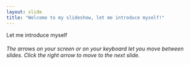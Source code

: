 ```yaml
---
layout: slide
title: "Welcome to my slideshow, let me introduce myself!"
---
```


<p>Let me introduce myself</p>

<h6>The arrows on your screen or on your keyboard let you move between slides. Click the right arrow to move to the next slide.</h6>
